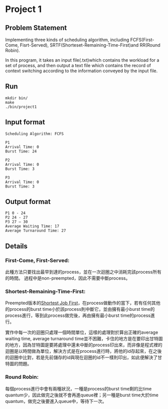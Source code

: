 Project 1
=======

Problem Statement
--------
Implementing three kinds of scheduling algorithm, including FCFS(First-Come, Fisrt-Served), SRTF(Shorteset-Remaining-Time-First)and RR(Round Robin).

In this program, it takes an input file(.txt)which contains the workload for a set of process, and then output a text file which contains the record of context switching according to the information conveyed by the input file. 

Run
---------
	mkdir bin/
	make
	./bin/project1
    

Input format
---------
	Scheduling Algorithm: FCFS		P1	Arrival Time: 0 	Burst Time: 24
	P2	Arrival Time: 0 
	Burst Time: 3	
	P3	Arrival Time: 0 
	Burst Time: 3

Output format
---------
	P1 0 - 24	P2 24 - 27	P3 27 – 30	Average Waiting Time: 17 
	Average Turnaround Time: 27
	
Details 
---------
### First-Come, First-Served:此種方法只要找出最早到達的process，並在一次迴圈之中消耗完該process所有的時間。
過程中是non-preempted，因此不需要中斷process。### Shortest-Remaining-Time-First:Preempted版本的[Shortest Job First](http://en.wikipedia.org/wiki/Shortest_job_next)，在process做動作的當下，若有任何其他的process的burst time小於該process則中斷它，並由擁有最小burst time的process進行，等到此process做完後，再由擁有最小burst time的process進行。實作中每一次的迴圈只處理一個時間單位，這樣的處理對於算出正確的average waiting time, average turnaround time並不困難，卡住的地方是在要印出甘特圖的地方，因為甘特圖是要將處理中還未中斷的process印出來，而非像是程式裡的迴圈是以時間做為單位，解決方式是在process進行時，將他的id存起來，在之後的迴圈中比對，若是先前儲存的id與現在迴圈的id不一樣則印出，如此便解決了甘特圖的問題。
[src]: http://en.wikipedia.org/wiki/Shortest_job_next### Round Robin:每個process進行中會有兩種狀況，一種是process的burst time剩的比time quantum少，因此做完之後就不會再進queue裡；另一種是burst time大於time quantum，做完之後要進入queue中，等待下一次。